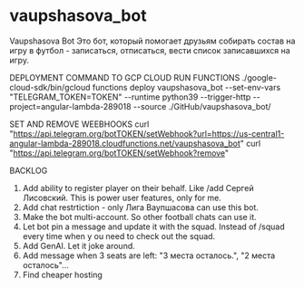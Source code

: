 # vaupshasova_bot
Vaupshasova Bot
Это бот, который помогает друзьям собирать состав на игру в футбол - записаться, отписаться, вести список записавшихся на игру.

DEPLOYMENT COMMAND TO GCP CLOUD RUN FUNCTIONS
./google-cloud-sdk/bin/gcloud functions deploy vaupshasova_bot --set-env-vars "TELEGRAM_TOKEN=TOKEN" --runtime python39 --trigger-http --project=angular-lambda-289018 --source ./GitHub/vaupshasova_bot/

SET AND REMOVE WEEBHOOKS
curl "https://api.telegram.org/botTOKEN/setWebhook?url=https://us-central1-angular-lambda-289018.cloudfunctions.net/vaupshasova_bot"
curl "https://api.telegram.org/botTOKEN/setWebhook?remove"

BACKLOG
1. Add ability to register player on their behalf. Like /add Сергей Лисовский. This is power user features, only for me.
2. Add chat restrtiction - only Лига Ваупшасова can use this bot.
3. Make the bot multi-account. So other football chats can use it.
4. Let bot pin a message and update it with the squad. Instead of /squad every time when y ou need to check out the squad.
5. Add GenAI. Let it joke around.
6. Add message when 3 seats are left: "3 места осталось.", "2 места осталось"...
7. Find cheaper hosting